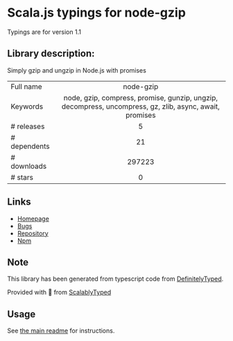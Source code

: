 
# Scala.js typings for node-gzip

Typings are for version 1.1

## Library description:
Simply gzip and ungzip in Node.js with promises

|                    |                 |
| ------------------ | :-------------: |
| Full name          | node-gzip |
| Keywords           | node, gzip, compress, promise, gunzip, ungzip, decompress, uncompress, gz, zlib, async, await, promises |
| # releases         | 5 |
| # dependents       | 21 |
| # downloads        | 297223 |
| # stars            | 0 |

## Links
- [Homepage](https://github.com/Rebsos/node-gzip#readme)
- [Bugs](https://github.com/Rebsos/node-gzip/issues)
- [Repository](https://github.com/Rebsos/node-gzip)
- [Npm](https://www.npmjs.com/package/node-gzip)
    


## Note
This library has been generated from typescript code from [DefinitelyTyped](https://definitelytyped.org).

Provided with :purple_heart: from [ScalablyTyped](https://github.com/oyvindberg/ScalablyTyped)

## Usage
See [the main readme](../../readme.md) for instructions.


